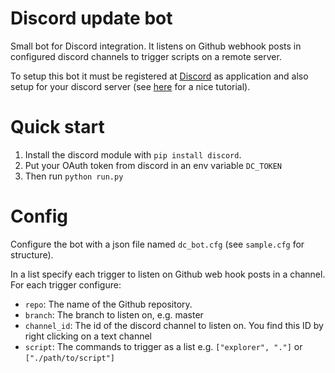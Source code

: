 # Discord update bot
Small bot for Discord integration. It listens on Github webhook posts in configured 
discord channels to trigger scripts on a remote server.

To setup this bot it must be registered at [Discord](https://discord.com) as application
and also setup for your discord server (see [here](https://realpython.com/how-to-make-a-discord-bot-python/#creating-an-application) for a nice tutorial).

# Quick start
1. Install the discord module with ``pip install discord``.
2. Put your OAuth token from discord in an env variable ``DC_TOKEN``
3. Then run ```python run.py```

# Config
Configure the bot with a json file named ``dc_bot.cfg`` (see ``sample.cfg`` for structure).

In a list specify each trigger to listen on Github web hook posts in a channel. For each
trigger configure:
* ``repo``: The name of the Github repository.
* ``branch``: The branch to listen on, e.g. master
* ``channel_id``: The id of the discord channel to listen on. You find this ID by right clicking on a text channel
* ``script``: The commands to trigger as a list e.g. ``["explorer", "."]`` or ``["./path/to/script"]``